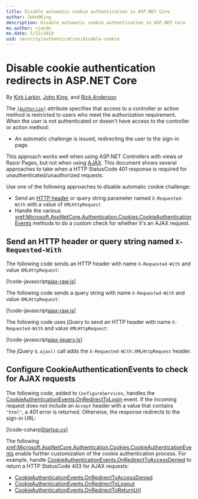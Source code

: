 ```yaml
---
title: Disable automatic cookie authentication in ASP.NET Core
author: John0King
description: Disable automatic cookie authentication in ASP.NET Core
ms.author: riande
ms.date: 5/22/2019
uid: security/authentication/disable-cookie
---
```

# Disable cookie authentication redirects in ASP.NET Core

By [Kirk Larkin](https://github.com/serpent5), [John King](https://github.com/John0King), and [Rick Anderson](https://twitter.com/RickAndMSFT)

The [`[Authorize]`](xref:Microsoft.AspNetCore.Authorization.AuthorizeAttribute) attribute specifies that access to a controller or action method is restricted to users who meet the authorization requirement. When the user is not authenticated or doesn't have access to the controller or action method:

* An automatic challenge is issued, redirecting the user to the sign-in page.

This approach works well when using ASP.NET Controllers with views or Razor Pages, but not when using [AJAX](https://developer.mozilla.org/en-US/docs/Web/Guide/AJAX). This document shows several approaches to take when a HTTP StatusCode 401 response is required for unauthenticated/unauthorized requests.

Use one of the following approaches to disable automatic cookie challenge:

* Send an [HTTP header](https://developer.mozilla.org/en-US/docs/Web/HTTP/Headers) or query string parameter named `X-Requested-With` with a value of `XMLHttpRequest`
* Handle the various <xref:Microsoft.AspNetCore.Authentication.Cookies.CookieAuthenticationEvents> methods to do a custom check for whether it's an AJAX request.

## Send an HTTP header or query string named `X-Requested-With`

The following code sends an HTTP header with name `X-Requested-With` and value `XMLHttpRequest`:

[!code-javascript[ajax-raw.js](disable-cookie/sample/js/ajax-raw.js)]

The following code sends a query string with name `X-Requested-With` and value `XMLHttpRequest`:

[!code-javascript[ajax-raw.js](disable-cookie/sample/js/ajax-raw-qs.js)]

The following code uses jQuery to send an HTTP header with name `X-Requested-With` and value `XMLHttpRequest`:

[!code-javascript[ajax-jquery.js](disable-cookie/sample/js/ajax-jquery.js)]

The jQuery `$.ajax()` call adds the `X-Requested-With:XMLHttpRequest` header.

## Configure CookieAuthenticationEvents to check for AJAX requests

The following code, added to `ConfigureServices`, handles the [CookieAuthenticationEvents.OnRedirectToLogin](xref:Microsoft.AspNetCore.Authentication.Cookies.CookieAuthenticationEvents.OnRedirectToLogin) event. If the incoming request does not include an `Accept` header with a value that contains `"html"`, a 401 error is returned. Otherwise, the response redirects to the sign-in URL:

[!code-csharp[Startup.cs](disable-cookie/sample/Startup.cs?name=snippet)]

The following <xref:Microsoft.AspNetCore.Authentication.Cookies.CookieAuthenticationEvents> enable further customization of the cookie authentication process. For example, handle [CookieAuthenticationEvents.OnRedirectToAccessDenied](xref:Microsoft.AspNetCore.Authentication.Cookies.CookieAuthenticationEvents.OnRedirectToAccessDenied) to return a HTTP StatusCode 403 for AJAX requests:

* [CookieAuthenticationEvents.OnRedirectToAccessDenied](xref:Microsoft.AspNetCore.Authentication.Cookies.CookieAuthenticationEvents.OnRedirectToAccessDenied)
* [CookieAuthenticationEvents.OnRedirectToLogout](xref:Microsoft.AspNetCore.Authentication.Cookies.CookieAuthenticationEvents.OnRedirectToLogout)
* [CookieAuthenticationEvents.OnRedirectToReturnUrl](xref:Microsoft.AspNetCore.Authentication.Cookies.CookieAuthenticationEvents.OnRedirectToReturnUrl)
